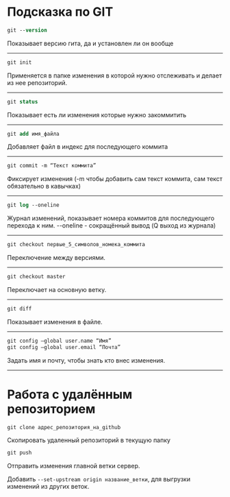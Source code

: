 # Подсказка по GIT

```ps
git --version
```
 Показывает версию гита, да и установлен ли он вообще  
 
 ---  
```ps
git init
```
Применяется в папке изменения в которой нужно отслеживать и делает из нее репозиторий.

---
```ps
git status
```
Показывает есть ли изменения которые нужно закоммитить

---
```ps
git add имя_файла
```
 Добавляет файл в индекс для последующего коммита

---
```ps
git commit -m “Текст коммита”
```
 Фиксирует изменения (-m чтобы добавить сам текст коммита, сам текст обязательно в кавычках)

---
```ps
git log --oneline
```
Журнал изменений, показывает номера коммитов для последующего перехода к ним. --oneline - сокращённый вывод (Q выход из журнала)

---
```ps
git checkout первые_5_символов_номека_коммита
```
 Переключение между версиями.

 ---
 ```ps
 git checkout master
 ```
Переключает на основную ветку.

---
```ps
git diff
```
Показывает изменения в файле.

---
```ps
git config —global user.name “Имя”
git config —global user.email “Почта”
```
Задать имя и почту, чтобы знать кто внес изменения.

---

# Работа с удалённым репозиторием

```ps
git clone адрес_репозитория_на_github
```

Скопировать удаленный репозиторий в текущую папку


```ps
git push
```

Отправить изменения главной ветки сервер. 

Добавить `--set-upstream origin название_ветки`, для выгрузки изменений из других веток.